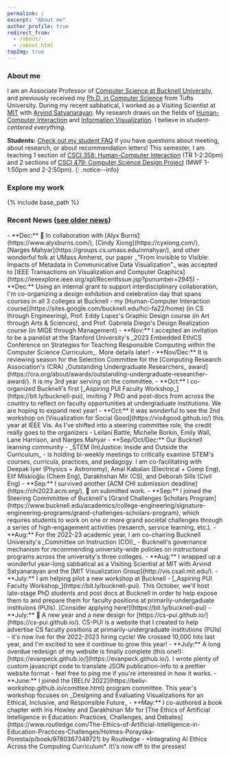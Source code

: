 ```yaml
---
permalink: /
excerpt: "About me"
author_profile: true
redirect_from: 
  - /about/
  - /about.html
topImg: true
---
```


### About me

I am an Associate Professor of [Computer Science at Bucknell University](https://www.bucknell.edu/academics/college-engineering/majors-departments/computer-science), and previously received my [Ph.D. in Computer Science](https://engineering.tufts.edu/cs/) from Tufts University. During my recent sabbatical, I worked as a Visiting Scientist at [MIT](http://vis.csail.mit.edu/) with [Arvind Satyanarayan](https://arvindsatya.com/). My research draws on the fields of [Human-Computer Interaction](https://www.interaction-design.org/literature/book/the-encyclopedia-of-human-computer-interaction-2nd-ed/human-computer-interaction-brief-intro) and [Information Visualization](https://www.interaction-design.org/literature/topics/information-visualization). I believe in _student-centered everything_. 

**Students:** [Check out my student FAQ](/student-faq) if you have questions about meeting, about research, or about recommendation letters! This semester, I am teaching 1 section of [CSCI 358: Human-Computer Interaction](https://sites.google.com/bucknell.edu/hci-fa22/home) (TR 1-2:20pm) and 2 sections of [CSCI 479: Computer Science Design Project](https://csci479.github.io/) (MWF 1-1:50pm and 2-2:50pm). 
{: .notice--info}

### Explore my work

<link rel="stylesheet" href="{{ base_path }}/assets/css/pubstyle.css">
{% include base_path %}
<script src="{{ base_path }}/assets/js/projSettings.js"></script>
<script src="{{ base_path }}/assets/js/listpubs.js"></script>

<div id="projects"></div> 

### Recent News ([see older news](/archive/news))

<div markdown="1" class="news">
- **Dec:** 🎉 In collaboration with [Alyx Burns](https://www.alyxburns.com/), [Cindy Xiong](https://cyxiong.com/), [Narges Mahyar](https://groups.cs.umass.edu/nmahyar/), and other wonderful folk at UMass Amherst, our paper _"From Invisible to Visible: Impacts of Metadata in Communicative Data Visualization"_ was accepted to [IEEE Transactions on Visualization and Computer Graphics](https://ieeexplore.ieee.org/xpl/RecentIssue.jsp?punumber=2945)
- **Dec:** Using an internal grant to support interdisciplinary collaboration, I'm co-organizing a design exhibition and celebration day that spans courses in all 3 colleges at Bucknell - my [Human-Computer Interaction course](https://sites.google.com/bucknell.edu/hci-fa22/home) (in CS through Engineering), Prof. Eddy Lopez's Graphic Design course (in Art through Arts & Sciences), and Prof. Gabriela Diego's Design Realization course (in MIDE through Management)
- **Nov:** I accepted an invitation to be a panelist at the Stanford University's _2023 Embedded EthiCS Conference on Strategies for Teaching Responsible Computing within the Computer Science Curriculum_. More details later!
- **Nov/Dec:** It is reviewing season for the Selection Committee for the [Computing Research Association's (CRA) _Outstanding Undergraduate Researchers_ award](https://cra.org/about/awards/outstanding-undergraduate-researcher-award/). It is my 3rd year serving on the committee.
- **Oct:** I co-organized Bucknell's first [_Aspiring PUI Faculty Workshop_](https://bit.ly/bucknell-pui), inviting 7 PhD and post-docs from across the country to reflect on faculty opportunities at undergraduate institutions. We are hoping to expand next year!
- **Oct:** It was wonderful to see the 2nd workshop on [Visualization for Social Good](https://vis4good.github.io/) this year at IEEE Vis. As I've shifted into a steering committee role, the credit really goes to the organizers - Leilani Battle, Michelle Borkin, Emily Wall, Lane Harrison, and Narges Mahyar
- **Sep/Oct/Dec:** Our Bucknell learning community - _STEM (In)Justice: Inside and Outside the Curriculum_ - is holding bi-weekly meetings to critically examine STEM's courses, curricula, practices, and pedagogy. I am co-facilitating with Deepak Iyer (Physics + Astronomy), Amal Kabalan (Electrical + Comp Eng), Elif Miskioğlu (Chem Eng), Darakhshan Mir (CS), and Deborah Sills (Civil Eng) 
- **Sep:** I survived another [ACM CHI submission deadline](https://chi2023.acm.org/), 🤞 on submitted work. 
- **Sep:** I joined the Steering Commmittee of Bucknell's [Grand Challenges Scholars Program](https://www.bucknell.edu/academics/college-engineering/signature-engineering-programs/grand-challenges-scholars-program), which requires students to work on one or more grand societal challenges through a series of high-engagement activities (resaerch, service learning, etc.). 
- **Aug:** For the 2022-23 academic year, I am co-chairing Bucknell University's _Committee on Instruction (COI)_ - Bucknell's governance mechanism for recommending university-wide policies on instructional programs across the university's three colleges.
- **Aug:** I wrapped up a wonderful year-long sabbatical as a Visiting Scientist at MIT with Arvind Satyanarayan and the [MIT Visualization Group](http://vis.csail.mit.edu/). 
- **July:** I am helping pilot a new workshop at Bucknell - [_Aspiring PUI Faculty Workshop_](https://bit.ly/bucknell-pui). This October, we'll host late-stage PhD students and post docs at Bucknell in order to help expose them to and prepare them for faculty positions at primarily-undergaduate instituions (PUIs). [Consider applying here!](https://bit.ly/bucknell-pui)
- **July:** 📣 A new year and a new design for [https://cs-pui.github.io/](https://cs-pui.github.io/). CS-PUI is a website that I created to help advertise CS faculty positions at primarily-undergraduate institutions (PUIs) - it's now live for the 2022-2023 hiring cycle! We crossed 10,000 hits last year, and I'm excited to see it continue to grow this year!
- **July:** A long overdue redesign of my website is finally complete (this one!): [https://evanpeck.github.io/](https://evanpeck.github.io/). I wrote plenty of custom javascript code to translate JSON publication-info to a prettier website format - feel free to ping me if you're interested in how it works. 
- **June:** I joined the [BELIV 2022](https://beliv-workshop.github.io/comittee.html) program committee. This year's workshop focuses on _Designing and Evaluating Visualizations for an Ethical, Inclusive, and Responsible Future_
-   **May:** I co-authored a book chapter with Iris Howley and Darakhshan
    Mir for [The Ethics of Artificial Intelligence in Education: Practices, Challenges, and Debates](https://www.routledge.com/The-Ethics-of-Artificial-Intelligence-in-Education-Practices-Challenges/Holmes-Porayska-Pomsta/p/book/9780367349721) by Routledge - *Integrating AI Ethics
    Across the Computing Curriculum*. It\'s now off to the presses! 


</div>

